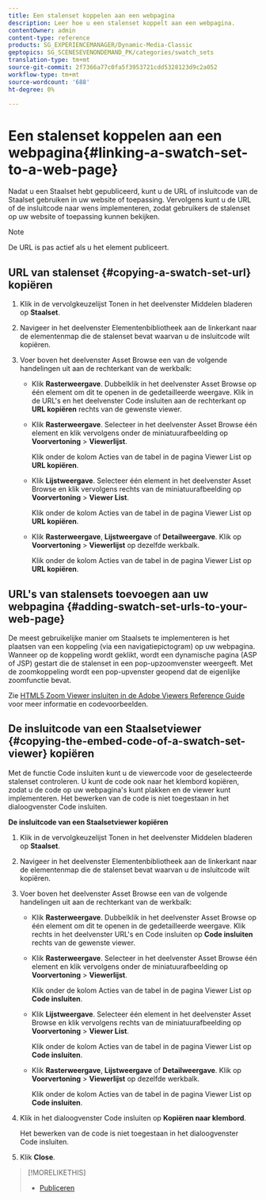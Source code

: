 ```yaml
---
title: Een stalenset koppelen aan een webpagina
description: Leer hoe u een stalenset koppelt aan een webpagina.
contentOwner: admin
content-type: reference
products: SG_EXPERIENCEMANAGER/Dynamic-Media-Classic
geptopics: SG_SCENESEVENONDEMAND_PK/categories/swatch_sets
translation-type: tm+mt
source-git-commit: 2f7366a77c0fa5f3953721cdd5328123d9c2a052
workflow-type: tm+mt
source-wordcount: '688'
ht-degree: 0%

---
```



# Een stalenset koppelen aan een webpagina{#linking-a-swatch-set-to-a-web-page}

Nadat u een Staalset hebt gepubliceerd, kunt u de URL of insluitcode van de Staalset gebruiken in uw website of toepassing. Vervolgens kunt u de URL of de insluitcode naar wens implementeren, zodat gebruikers de stalenset op uw website of toepassing kunnen bekijken.

>[!NOTE]
>
>De URL is pas actief als u het element publiceert.

## URL van stalenset {#copying-a-swatch-set-url} kopiëren

1. Klik in de vervolgkeuzelijst Tonen in het deelvenster Middelen bladeren op **Staalset**.
1. Navigeer in het deelvenster Elementenbibliotheek aan de linkerkant naar de elementenmap die de stalenset bevat waarvan u de insluitcode wilt kopiëren.
1. Voer boven het deelvenster Asset Browse een van de volgende handelingen uit aan de rechterkant van de werkbalk:

   * Klik **Rasterweergave**. Dubbelklik in het deelvenster Asset Browse op één element om dit te openen in de gedetailleerde weergave. Klik in de URL&#39;s en het deelvenster Code insluiten aan de rechterkant op **URL kopiëren** rechts van de gewenste viewer.
   * Klik **Rasterweergave**. Selecteer in het deelvenster Asset Browse één element en klik vervolgens onder de miniatuurafbeelding op **Voorvertoning** > **Viewerlijst**.

      Klik onder de kolom Acties van de tabel in de pagina Viewer List op **URL kopiëren**.

   * Klik **Lijstweergave**. Selecteer één element in het deelvenster Asset Browse en klik vervolgens rechts van de miniatuurafbeelding op **Voorvertoning** > **Viewer List**.

      Klik onder de kolom Acties van de tabel in de pagina Viewer List op **URL kopiëren**.

   * Klik **Rasterweergave**, **Lijstweergave** of **Detailweergave**. Klik op **Voorvertoning** > **Viewerlijst** op dezelfde werkbalk.

      Klik onder de kolom Acties van de tabel in de pagina Viewer List op **URL kopiëren**.

## URL&#39;s van stalensets toevoegen aan uw webpagina {#adding-swatch-set-urls-to-your-web-page}

De meest gebruikelijke manier om Staalsets te implementeren is het plaatsen van een koppeling (via een navigatiepictogram) op uw webpagina. Wanneer op de koppeling wordt geklikt, wordt een dynamische pagina (ASP of JSP) gestart die de stalenset in een pop-upzoomvenster weergeeft. Met de zoomkoppeling wordt een pop-upvenster geopend dat de eigenlijke zoomfunctie bevat.

Zie [HTML5 Zoom Viewer insluiten in de Adobe Viewers Reference Guide](https://experienceleague.adobe.com/docs/dynamic-media-developer-resources/library/viewers-aem-assets-dmc/zoom/c-html5-20-zoom-viewer-about.html#section-e1c3106f5b3e445d9b95be337c2f94e2) voor meer informatie en codevoorbeelden.

## De insluitcode van een Staalsetviewer {#copying-the-embed-code-of-a-swatch-set-viewer} kopiëren

Met de functie Code insluiten kunt u de viewercode voor de geselecteerde stalenset controleren. U kunt de code ook naar het klembord kopiëren, zodat u de code op uw webpagina&#39;s kunt plakken en de viewer kunt implementeren. Het bewerken van de code is niet toegestaan in het dialoogvenster Code insluiten.

**De insluitcode van een Staalsetviewer kopiëren**

1. Klik in de vervolgkeuzelijst Tonen in het deelvenster Middelen bladeren op **Staalset**.
1. Navigeer in het deelvenster Elementenbibliotheek aan de linkerkant naar de elementenmap die de stalenset bevat waarvan u de insluitcode wilt kopiëren.
1. Voer boven het deelvenster Asset Browse een van de volgende handelingen uit aan de rechterkant van de werkbalk:

   * Klik **Rasterweergave**. Dubbelklik in het deelvenster Asset Browse op één element om dit te openen in de gedetailleerde weergave. Klik rechts in het deelvenster URL&#39;s en Code insluiten op **Code insluiten** rechts van de gewenste viewer.
   * Klik **Rasterweergave**. Selecteer in het deelvenster Asset Browse één element en klik vervolgens onder de miniatuurafbeelding op **Voorvertoning** > **Viewerlijst**.

      Klik onder de kolom Acties van de tabel in de pagina Viewer List op **Code insluiten**.

   * Klik **Lijstweergave**. Selecteer één element in het deelvenster Asset Browse en klik vervolgens rechts van de miniatuurafbeelding op **Voorvertoning** > **Viewer List**.

      Klik onder de kolom Acties van de tabel in de pagina Viewer List op **Code insluiten**.

   * Klik **Rasterweergave**, **Lijstweergave** of **Detailweergave**. Klik op **Voorvertoning** > **Viewerlijst** op dezelfde werkbalk.

      Klik onder de kolom Acties van de tabel in de pagina Viewer List op **Code insluiten**.

1. Klik in het dialoogvenster Code insluiten op **Kopiëren naar klembord**.

   Het bewerken van de code is niet toegestaan in het dialoogvenster Code insluiten.

1. Klik **Close**.

>[!MORELIKETHIS]
>
>* [Publiceren](publishing-files.md#publishing_files)

